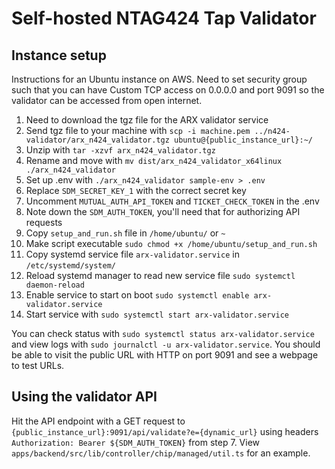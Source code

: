 # Self-hosted NTAG424 Tap Validator

## Instance setup

Instructions for an Ubuntu instance on AWS. Need to set security group such that you can have Custom TCP access on 0.0.0.0 and port 9091 so the validator can be accessed from open internet.

1. Need to download the tgz file for the ARX validator service
2. Send tgz file to your machine with `scp -i machine.pem ../n424-validator/arx_n424_validator.tgz ubuntu@{public_instance_url}:~/`
3. Unzip with `tar -xzvf arx_n424_validator.tgz`
4. Rename and move with `mv dist/arx_n424_validator_x64linux ./arx_n424_validator`
5. Set up .env with `./arx_n424_validator sample-env > .env`
6. Replace `SDM_SECRET_KEY_1` with the correct secret key
7. Uncomment `MUTUAL_AUTH_API_TOKEN` and `TICKET_CHECK_TOKEN` in the .env
8. Note down the `SDM_AUTH_TOKEN`, you'll need that for authorizing API requests
9. Copy `setup_and_run.sh` file in `/home/ubuntu/` or `~`
10. Make script executable `sudo chmod +x /home/ubuntu/setup_and_run.sh`
11. Copy systemd service file `arx-validator.service` in `/etc/systemd/system/`
12. Reload systemd manager to read new service file `sudo systemctl daemon-reload`
13. Enable service to start on boot `sudo systemctl enable arx-validator.service`
14. Start service with `sudo systemctl start arx-validator.service`

You can check status with `sudo systemctl status arx-validator.service` and view logs with `sudo journalctl -u arx-validator.service`. You should be able to visit the public URL with HTTP on port 9091 and see a webpage to test URLs.

## Using the validator API

Hit the API endpoint with a GET request to `{public_instance_url}:9091/api/validate?e={dynamic_url}` using headers `Authorization: Bearer ${SDM_AUTH_TOKEN}` from step 7. View `apps/backend/src/lib/controller/chip/managed/util.ts` for an example.
